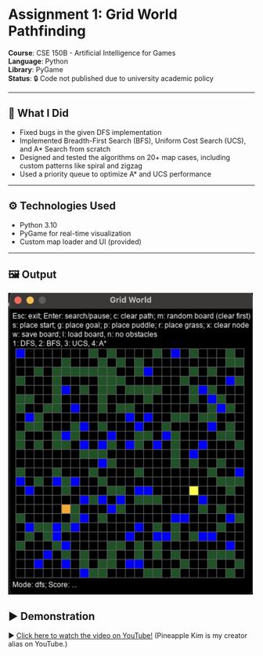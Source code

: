 # Assignment 1: Grid World Pathfinding

**Course**: CSE 150B - Artificial Intelligence for Games  
**Language**: Python  
**Library**: PyGame  
**Status**: 🔒 Code not published due to university academic policy

---

## 📌 What I Did

- Fixed bugs in the given DFS implementation
- Implemented Breadth-First Search (BFS), Uniform Cost Search (UCS), and A* Search from scratch
- Designed and tested the algorithms on 20+ map cases, including custom patterns like spiral and zigzag
- Used a priority queue to optimize A* and UCS performance

---

## ⚙️ Technologies Used

- Python 3.10
- PyGame for real-time visualization
- Custom map loader and UI (provided)

---

## 🖼️ Output

<img src="./grid-output.png" alt="Grid World Output" width="500"/>

## ▶️ Demonstration

▶️ [Click here to watch the video on YouTube!](https://youtube.com/shorts/UFhhSYBn1C4?feature=share)
(Pineapple Kim is my creator alias on YouTube.)
